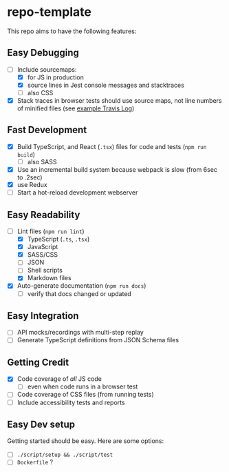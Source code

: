 # repo-template

This repo aims to have the following features:

## Easy Debugging

- [ ] Include sourcemaps:
  - [x] for JS in production
  - [x] source lines in Jest console messages and stacktraces
  - [ ] also CSS
- [x] Stack traces in browser tests should use source maps,
    not line numbers of minified files (see [example Travis Log][sm-exn])

## Fast Development

- [x] Build TypeScript, and React (`.tsx`) files for code and tests (`npm run build`)
  - [ ] also SASS
- [x] Use an incremental build system because webpack is slow (from 6sec to .2sec)
- [x] use Redux
- [ ] Start a hot-reload development webserver

## Easy Readability

- [ ] Lint files (`npm run lint`)
  - [x] TypeScript (`.ts`, `.tsx`)
  - [x] JavaScript
  - [x] SASS/CSS
  - [ ] JSON
  - [ ] Shell scripts
  - [x] Markdown files
- [x] Auto-generate documentation (`npm run docs`)
  - [ ] verify that docs changed or updated

## Easy Integration

- [ ] API mocks/recordings with multi-step replay
- [ ] Generate TypeScript definitions from JSON Schema files

## Getting Credit

- [x] Code coverage of _all_ JS code
  - [ ] even when code runs in a browser test
- [ ] Code coverage of CSS files (from running tests)
- [ ] Include accessibility tests and reports

## Easy Dev setup

Getting started should be easy. Here are some options:

- [ ] `./script/setup && ./script/test`
- [ ] `Dockerfile` ?

[sm-exn]:https://travis-ci.org/philschatz/repo-template/builds/431628513#L492
